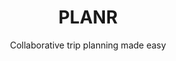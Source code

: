 ---
title: PLANR
subtitle: "Collaborative trip planning made easy"
site-url: http://planr-mvp.herokuapp.com/index.html
thumbnail: planr.png
---